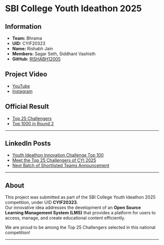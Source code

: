 # SBI College Youth Ideathon 2025

## Information
- **Team:** Bhrama
- **UID:** CYIF20323
- **Name:** Rishabh Jain
- **Members:** Sagar Seth, Siddhant Vashisth
- **GitHub:** [RISHABH12005](https://github.com/RISHABH12005)


## Project Video
- [YouTube](https://www.youtube.com/watch?v=-Eb9HqYakSQ)
- [Instagram](https://www.instagram.com/reel/DHBQzcPoItu/?utm_source=ig_web_copy_link&igsh=MzRlODBiNWFlZA==)

## Official Result
- [Top 25 Challengers](https://youthideathon.in/college-youth-ideathon-top-25-challengers-results/)
- [Top 1000 in Round 2](https://youthideathon.in/college-youth-ideathon-results/)

---

## LinkedIn Posts
- [Youth Ideathon Innovation Challenge Top 100](https://www.linkedin.com/posts/lightning-sagar_youthideathon-innovationchallenge-top100-ugcPost-7318215468916314112-rpKc?utm_source=share&utm_medium=member_desktop&rcm=ACoAAE-viqoBVPs6O0cgYfNcKVCt43rQw7ecrBc)
- [Meet the Top 25 Challengers of CYI 2025](https://www.linkedin.com/posts/rishabh-jain-60a887313_meet-the-top-25-challengers-of-cyi-2025-activity-7317674506565623810-r3Mw?utm_source=share&utm_medium=member_desktop&rcm=ACoAAE-viqoBVPs6O0cgYfNcKVCt43rQw7ecrBc)
- [Next Batch of Shortlisted Teams Announcement](https://www.linkedin.com/posts/rishabh-jain-60a887313_next-batch-of-shortlisted-teams-is-out-activity-7317275581211983873-pCLw?utm_source=share&utm_medium=member_desktop&rcm=ACoAAE-viqoBVPs6O0cgYfNcKVCt43rQw7ecrBc)

---

## About
This project was submitted as part of the SBI College Youth Ideathon 2025 competition, under UID **CYIF20323**.  
Our innovative idea addresses the development of an **Open Source Learning Management System (LMS)** that provides a platform for users to access, manage, and create educational content efficiently. 

We are proud to be among the Top 25 Challengers selected in this national competition!

---
